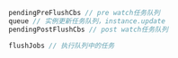 ```javascript
pendingPreFlushCbs // pre watch任务队列
queue // 实例更新任务队列，instance.update
pendingPostFlushCbs // post watch任务队列

flushJobs // 执行队列中的任务
```







